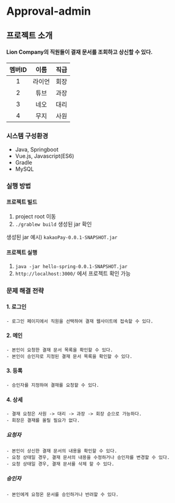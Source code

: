 # Approval-admin


## 프로젝트 소개



#### Lion Company의 직원들이 결재 문서를 조회하고 상신할 수 있다.
|멤버ID|이름|직급|
|:-:|:-:|:-:|
|1|라이언|회장|
|2|튜브|과장|
|3|네오|대리|
|4|무지|사원|




### 시스템 구성환경
- Java, Springboot
- Vue.js, Javascript(ES6)
- Gradle
- MySQL




### 실행 방법
#### 프로젝트 빌드
1. project root 이동
2. `./grablew build`  생성된 jar 확인

생성된 jar 예시) `kakaoPay-0.0.1-SNAPSHOT.jar`

#### 프로젝트 실행
1. `java -jar hello-spring-0.0.1-SNAPSHOT.jar` 
2. `http://localhost:3000/` 에서 프로젝트 확인 가능


### 문제 해결 전략
#### 1. 로그인
```
- 로그인 페이지에서 직원을 선택하여 결재 웹사이트에 접속할 수 있다.
```

#### 2. 메인 
```
- 본인이 요청한 결재 문서 목록을 확인할 수 있다.
- 본인이 승인자로 지정된 결재 문서 목록을 확인할 수 있다.
```

#### 3. 등록
```
- 승인자를 지정하여 결재를 요청할 수 있다.
```

#### 4. 상세 
```
- 결재 요청은 사원 -> 대리 -> 과장 -> 회장 순으로 가능하다.
- 회장은 결재를 올릴 필요가 없다.
```

##### 요청자
```
- 본인이 상신한 결재 문서의 내용을 확인할 수 있다.
- 요청 상태일 경우, 결재 문서의 내용을 수정하거나 승인자를 변경할 수 있다.
- 요청 상태일 경우, 결재 문서를 삭제 할 수 있다.
```

##### 승인자
```
- 본인에게 요청온 문서를 승인하거나 반려할 수 있다.
```

